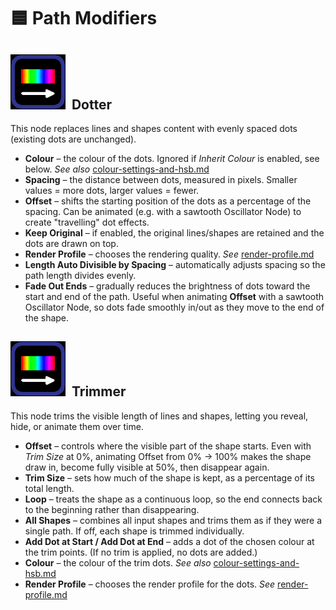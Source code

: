 # 🟦 Path Modifiers

## <img src="../../.gitbook/assets/image (2).png" alt="" data-size="line">  Dotter

This node replaces lines and shapes content with evenly spaced dots (existing dots are unchanged).

* **Colour** – the colour of the dots. Ignored if _Inherit Colour_ is enabled, see below. _See also_ [colour-settings-and-hsb.md](../fundamentals/colour-settings-and-hsb.md "mention")
* **Spacing** – the distance between dots, measured in pixels. Smaller values = more dots, larger values = fewer.
* **Offset** – shifts the starting position of the dots as a percentage of the spacing. Can be animated (e.g. with a sawtooth Oscillator Node) to create "travelling" dot effects.
* **Keep Original** – if enabled, the original lines/shapes are retained and the dots are drawn on top.
* **Render Profile** – chooses the rendering quality. _See_ [render-profile.md](../fundamentals/render-profile.md "mention")
* **Length Auto Divisible by Spacing** – automatically adjusts spacing so the path length divides evenly.
* **Fade Out Ends** – gradually reduces the brightness of dots toward the start and end of the path. Useful when animating **Offset** with a sawtooth Oscillator Node, so dots fade smoothly in/out as they move to the end of the shape.



## <img src="../../.gitbook/assets/image (2).png" alt="" data-size="line">  Trimmer

This node trims the visible length of lines and shapes, letting you reveal, hide, or animate them over time.

* **Offset** – controls where the visible part of the shape starts. Even with _Trim Size_ at 0%, animating Offset from 0% → 100% makes the shape draw in, become fully visible at 50%, then disappear again.
* **Trim Size** – sets how much of the shape is kept, as a percentage of its total length.
* **Loop** – treats the shape as a continuous loop, so the end connects back to the beginning rather than disappearing.
* **All Shapes** – combines all input shapes and trims them as if they were a single path. If off, each shape is trimmed individually.
* **Add Dot at Start / Add Dot at End** – adds a dot of the chosen colour at the trim points. (If no trim is applied, no dots are added.)
* **Colour** – the colour of the trim dots. _See also_ [colour-settings-and-hsb.md](../fundamentals/colour-settings-and-hsb.md "mention")
* **Render Profile** – chooses the render profile for the dots. _See_ [render-profile.md](../fundamentals/render-profile.md "mention")

